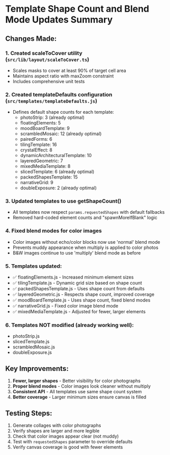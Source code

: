 # Template Shape Count and Blend Mode Updates Summary

## Changes Made:

### 1. **Created scaleToCover utility** (`src/lib/layout/scaleToCover.ts`)
- Scales masks to cover at least 90% of target cell area
- Maintains aspect ratio with maxZoom constraint
- Includes comprehensive unit tests

### 2. **Created templateDefaults configuration** (`src/templates/templateDefaults.js`)
- Defines default shape counts for each template:
  - photoStrip: 3 (already optimal)
  - floatingElements: 5
  - moodBoardTemplate: 9
  - scrambledMosaic: 12 (already optimal)
  - pairedForms: 6
  - tilingTemplate: 16
  - crystalEffect: 8
  - dynamicArchitecturalTemplate: 10
  - layeredGeometric: 7
  - mixedMediaTemplate: 8
  - slicedTemplate: 6 (already optimal)
  - packedShapesTemplate: 15
  - narrativeGrid: 9
  - doubleExposure: 2 (already optimal)

### 3. **Updated templates to use getShapeCount()**
- All templates now respect `params.requestedShapes` with default fallbacks
- Removed hard-coded element counts and "spawnMoreIfBlank" logic

### 4. **Fixed blend modes for color images**
- Color images without echo/color blocks now use 'normal' blend mode
- Prevents muddy appearance when multiply is applied to color photos
- B&W images continue to use 'multiply' blend mode as before

### 5. **Templates updated:**
- ✅ floatingElements.js - Increased minimum element sizes
- ✅ tilingTemplate.js - Dynamic grid size based on shape count
- ✅ packedShapesTemplate.js - Uses shape count from defaults
- ✅ layeredGeometric.js - Respects shape count, improved coverage
- ✅ moodBoardTemplate.js - Uses shape count, fixed blend modes
- ✅ narrativeGrid.js - Fixed color image blend mode
- ✅ mixedMediaTemplate.js - Adjusted for fewer, larger elements

### 6. **Templates NOT modified** (already working well):
- photoStrip.js
- slicedTemplate.js
- scrambledMosaic.js
- doubleExposure.js

## Key Improvements:
1. **Fewer, larger shapes** - Better visibility for color photographs
2. **Proper blend modes** - Color images look cleaner without multiply
3. **Consistent API** - All templates use same shape count system
4. **Better coverage** - Larger minimum sizes ensure canvas is filled

## Testing Steps:
1. Generate collages with color photographs
2. Verify shapes are larger and more legible
3. Check that color images appear clear (not muddy)
4. Test with `requestedShapes` parameter to override defaults
5. Verify canvas coverage is good with fewer elements
